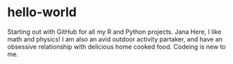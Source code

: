 # hello-world
Starting out with GitHub for all my R and Python projects.
Jana Here, I like math and physics! I am also an avid outdoor activity partaker, and have an obsessive relationship with delicious home cooked food. 
Codeing is new to me.
